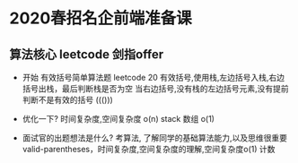 # 2020春招名企前端准备课

## 算法核心 leetcode 剑指offer

- 开始 有效括号简单算法题
leetcode 20
    有效括号,使用栈,左边括号入栈,右边括号出栈，最后判断栈是否为空
    当右边括号,没有栈的左边括号元素,没有提前判断不是有效的括号
    ((()))
- 优化一下?
    时间复杂度,空间复杂度
    o(n)  stack 数组 o(1)

- 面试官的出题想法是什么?
    考算法, 了解同学的基础算法能力,以及思维很重要
    valid-parentheses，时间复杂度,空间复杂度的理解,空间复杂度o(1) 计数